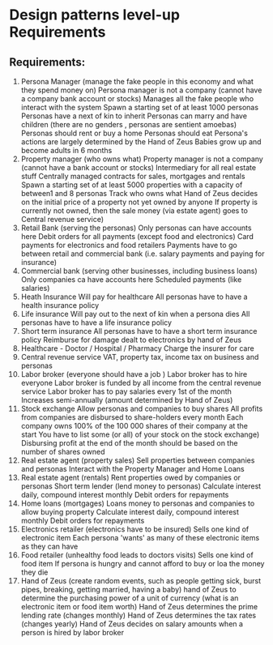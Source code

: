 # Design patterns level-up Requirements

## Requirements: 
1. Persona Manager (manage the fake people in this economy and what they spend money on)
  Persona manager is not a company (cannot have a company bank account or stocks)
  Manages all the fake people who interact with the system
  Spawn a starting set of at least 1000 personas
  Personas have a next of kin to inherit
  Personas can marry and have children (there are no genders , personas are sentient amoebas)
  Personas should rent or buy a home
  Personas should eat
  Persona's actions are largely determined by the Hand of Zeus
  Babies grow up and become adults in 6 months
2. Property manager (who owns what)
  Property manager is not a company (cannot have a bank account or stocks)
  Intermediary for all real estate stuff
  Centrally managed contracts for sales, mortgages and rentals
  Spawn a starting set of at least 5000 properties with a capacity of between1 and 8 personas
  Track who owns what
  Hand of Zeus decides on the initial price of a property not yet owned by anyone
  If property is currently not owned, then the sale money (via estate agent) goes to Central revenue service)
3. Retail Bank (serving the personas)
  Only personas can have accounts here
  Debit orders for all payments (except food and electronics)
  Card payments for electronics and food retailers
  Payments have to go between retail and commercial bank (i.e. salary payments and paying for insurance)
4. Commercial bank (serving other businesses, including business loans)
  Only companies ca have accounts here
  Scheduled payments (like salaries)
5. Heath Insurance
  Will pay for healthcare
  All personas have to have a health insurance policy
6. Life insurance
  Will pay out to the next of kin when a persona dies
  All personas have to have a life insurance policy
7. Short term insurance
  All personas have to have a short term insurance policy
  Reimburse for damage dealt to electronics by hand of Zeus
8. Healthcare - Doctor / Hospital / Pharmacy
  Charge the insurer for care
9. Central revenue service
  VAT, property tax, income tax on business and personas
10. Labor broker (everyone should have a job )
  Labor broker has to hire everyone
  Labor broker is funded by all income from the central revenue service
  Labor broker has to pay salaries every 1st of the month
  Increases semi-annually (amount determined by Hand of Zeus)
11. Stock exchange
  Allow personas and companies to buy shares
  All profits from companies are disbursed to share-holders every month
  Each company owns 100% of the 100 000 shares of their company at the start
  You have to list some (or all) of your stock on the stock exchange)
  Disbursing profit at the end of the month should be based on the number of shares owned
12. Real estate agent (property sales)
  Sell properties between companies and personas
  Interact with the Property Manager and Home Loans
13. Real estate agent (rentals)
  Rent properties owed by companies or personas
  Short term lender (lend money to personas)
  Calculate interest daily, compound interest monthly
  Debit orders for repayments
14. Home loans (mortgages)
  Loans money to personas and companies to allow buying property
  Calculate interest daily, compound interest monthly
  Debit orders for repayments
15. Electronics retailer (electronics have to be insured)
  Sells one kind of electronic item
  Each persona 'wants' as many of these electronic items as they can have
16. Food retailer (unhealthy food leads to doctors visits)
  Sells one kind of food item
  If persona is hungry and cannot afford to buy or loa the money they die
17. Hand of Zeus
  (create random events, such as people getting sick, burst pipes, breaking, getting married, having a baby)
  hand of Zeus to determine the purchasing power of a unit of currency (what is an electronic item or food item worth)
  Hand of Zeus determines the prime lending rate (changes monthly)
  Hand of Zeus determines the tax rates (changes yearly)
  Hand of Zeus decides on salary amounts when a person is hired by labor broker